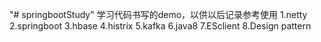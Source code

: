 "# springbootStudy" 
	学习代码书写的demo，以供以后记录参考使用
	1.netty
	2.springboot
	3.hbase
	4.histrix
	5.kafka
	6.java8
	7.ESclient
	8.Design pattern
	